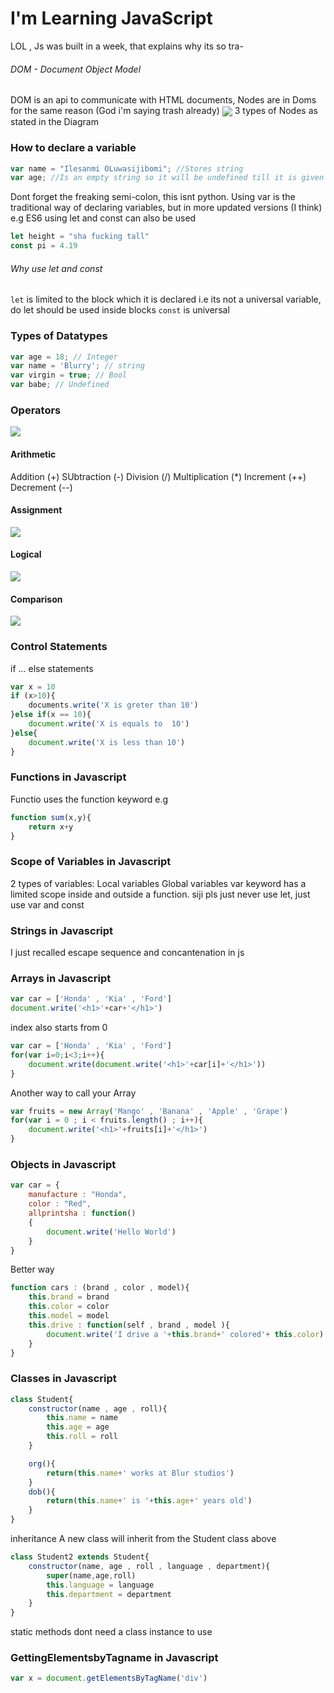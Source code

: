# I'm Learning JavaScript
LOL , Js was built in a week, that explains why its so tra-


###### DOM - Document Object Model

DOM is an api to communicate with HTML documents, Nodes are in Doms for the same reason (God i'm saying trash already)
<img align="center" src="./assets/DOM.JPG" >
3 types of Nodes as stated in the Diagram

### How to declare a variable
```js script
var name = "Ilesanmi OLuwasijibomi"; //Stores string
var age; //Is an empty string so it will be undefined till it is given a value

```
Dont forget the freaking semi-colon, this isnt python. 
Using var is the traditional way of declaring variables,
but in more updated versions (I think) e.g ES6 using let and const can also be used
```js script
let height = "sha fucking tall"
const pi = 4.19 
```
###### Why use let and const
```let``` is limited to the block which it is declared i.e its not a universal variable, do let should be used inside blocks
```const``` is universal   

### Types of Datatypes
```js script
var age = 18; // Integer
var name = 'Blurry'; // string 
var virgin = true; // Bool
var babe; // Undefined
```
### Operators
<img align="center" src="./assets/OPERATORS.JPG" >

#### Arithmetic
Addition (+)
SUbtraction (-)
Division (/)
Multiplication (*)
Increment (++)
Decrement (--)

#### Assignment
<img align="center" src="./assets/ASSIGNMENT OPERATORS.JPG" >

#### Logical
<img align="center" src="./assets/LOGICAL OPERATORS.JPG" >

#### Comparison
<img align="center" src="./assets/COMPARISON OPERATORS.JPG" >

### Control Statements
if ... else statements
```js script
var x = 10
if (x>10){
    documents.write('X is greter than 10')
}else if(x == 10){
    document.write('X is equals to  10')
}else{
    document.write('X is less than 10')
}
```

### Functions in Javascript
Functio uses the function keyword e.g
```js script
function sum(x,y){
    return x+y
}

```
### Scope of Variables in Javascript
2 types of variables:
    Local variables
    Global variables
var keyword has a limited scope inside and outside a function.
siji pls just never use let, just use var and const

### Strings in Javascript
I just recalled escape sequence and concantenation in js

### Arrays in Javascript
```js script
var car = ['Honda' , 'Kia' , 'Ford']
document.write('<h1>'+car+'</h1>')
```
index also starts from 0

```js script
var car = ['Honda' , 'Kia' , 'Ford']
for(var i=0;i<3;i++){
    document.write(document.write('<h1>'+car[i]+'</h1>'))
}
```
Another way to call your Array
```js script
var fruits = new Array('Mango' , 'Banana' , 'Apple' , 'Grape')
for(var i = 0 ; i < fruits.length() ; i++){
    document.write('<h1>'+fruits[i]+'</h1>')
}
```
### Objects in Javascript
```js sccript
var car = {
    manufacture : "Honda",
    color : "Red",
    allprintsha : function()
    {
        document.write('Hello World')
    }
}
```
Better way
```js sccript
function cars : (brand , color , model){
    this.brand = brand
    this.color = color
    this.model = model
    this.drive : function(self , brand , model ){
        document.write('I drive a '+this.brand+' colored'+ this.color)
    }
}
```

### Classes in Javascript

```js script
class Student{
    constructor(name , age , roll){
        this.name = name
        this.age = age
        this.roll = roll
    }

    org(){
        return(this.name+' works at Blur studios')
    }
    dob(){
        return(this.name+' is '+this.age+' years old')
    }
}
```
inheritance
A new class will inherit from the Student class above
```js script
class Student2 extends Student{
    constructor(name, age , roll , language , department){
        super(name,age,roll)
        this.language = language
        this.department = department
    }
}
```
static methods dont need a class instance to use

### GettingElementsbyTagname in Javascript
```js script
var x = document.getElementsByTagName('div')
```




















